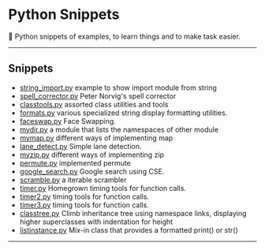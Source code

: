 # Python Snippets

:snake: Python snippets of examples, to learn things and to make task easier.

---

## Snippets

- [string_import.py](string_import.py) example to show import module from string
- [spell_corrector.py](spell_corrector.py) Peter Norvig's spell corrector
- [classtools.py](classtools.py) assorted class utilities and tools
- [formats.py](formats.py) various specialized string display formatting utilities.
- [faceswap.py](faceswap.py) Face Swapping.
- [mydir.py](mydir.py) a module that lists the namespaces of other module
- [mymap.py](mymap.py) different ways of implementing map
- [lane_detect.py](lane_detect.py) Simple lane detection.
- [myzip.py](myzip.py) different ways of implementing zip
- [permute.py](permute.py) implemented permute
- [google_search.py](google_search.py) Google search using CSE.
- [scramble.py](scramble.py) a iterable scrambler
- [timer.py](timer.py) Homegrown timing tools for function calls.
- [timer2.py](timer2.py) timing tools for function calls.
- [timer3.py](timer3.py) timing tools for function calls.
- [classtree.py](classtree.py) Climb inheritance tree using namespace links, displaying higher superclasses with indentation for height
- [listinstance.py](listinstance.py)  Mix-in class that provides a formatted print() or str()

---
